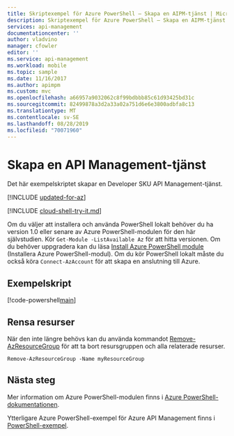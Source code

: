 ```yaml
---
title: Skriptexempel för Azure PowerShell – Skapa en AIPM-tjänst | Microsoft Docs
description: Skriptexempel för Azure PowerShell – Skapa en AIPM-tjänst
services: api-management
documentationcenter: ''
author: vladvino
manager: cfowler
editor: ''
ms.service: api-management
ms.workload: mobile
ms.topic: sample
ms.date: 11/16/2017
ms.author: apimpm
ms.custom: mvc
ms.openlocfilehash: a66957a9032062c8f99bdbbb85c61d93425bd31c
ms.sourcegitcommit: 82499878a3d2a33a02a751d6e6e3800adbfa8c13
ms.translationtype: MT
ms.contentlocale: sv-SE
ms.lasthandoff: 08/28/2019
ms.locfileid: "70071960"
---
```

# <a name="create-an-api-management-service"></a>Skapa en API Management-tjänst

Det här exempelskriptet skapar en Developer SKU API Management-tjänst.

[!INCLUDE [updated-for-az](../../../includes/updated-for-az.md)]

[!INCLUDE [cloud-shell-try-it.md](../../../includes/cloud-shell-try-it.md)]

Om du väljer att installera och använda PowerShell lokalt behöver du ha version 1.0 eller senare av Azure PowerShell-modulen för den här självstudien. Kör `Get-Module -ListAvailable Az` för att hitta versionen. Om du behöver uppgradera kan du läsa [Install Azure PowerShell module](/powershell/azure/install-Az-ps) (Installera Azure PowerShell-modul). Om du kör PowerShell lokalt måste du också köra `Connect-AzAccount` för att skapa en anslutning till Azure.

## <a name="sample-script"></a>Exempelskript

[!code-powershell[main](../../../powershell_scripts/api-management/create-apim-service/create_apim_service.ps1 "Create a service")]

## <a name="clean-up-resources"></a>Rensa resurser

När den inte längre behövs kan du använda kommandot [Remove-AzResourceGroup](/powershell/module/az.resources/remove-azresourcegroup) för att ta bort resursgruppen och alla relaterade resurser.

```azurepowershell-interactive
Remove-AzResourceGroup -Name myResourceGroup
```

## <a name="next-steps"></a>Nästa steg

Mer information om Azure PowerShell-modulen finns i [Azure PowerShell-dokumentationen](https://docs.microsoft.com/powershell/azure/overview).

Ytterligare Azure PowerShell-exempel för Azure API Management finns i [PowerShell-exempel](../powershell-samples.md).
